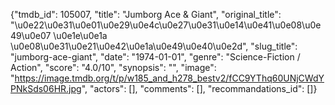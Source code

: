 {"tmdb_id": 105007, "title": "Jumborg Ace & Giant", "original_title": "\u0e22\u0e31\u0e01\u0e29\u0e4c\u0e27\u0e31\u0e14\u0e41\u0e08\u0e49\u0e07 \u0e1e\u0e1a \u0e08\u0e31\u0e21\u0e42\u0e1a\u0e49\u0e40\u0e2d", "slug_title": "jumborg-ace-giant", "date": "1974-01-01", "genre": "Science-Fiction / Action", "score": "4.0/10", "synopsis": "", "image": "https://image.tmdb.org/t/p/w185_and_h278_bestv2/fCC9YThq60UNjCWdYPNkSds06HR.jpg", "actors": [], "comments": [], "recommandations_id": []}